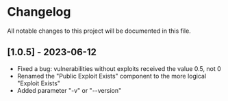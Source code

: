 # Changelog

All notable changes to this project will be documented in this file.

## [1.0.5] - 2023-06-12

- Fixed a bug: vulnerabilities without exploits received the value 0.5, not 0
- Renamed the "Public Exploit Exists" component to the more logical "Exploit Exists"
- Added parameter "-v" or "--version"